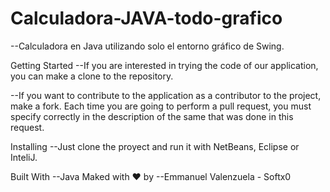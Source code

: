 # Calculadora-JAVA-todo-grafico
--Calculadora en Java utilizando solo el entorno gráfico de Swing.

 Getting Started
 --If you are interested in trying the code of our application, you can make a clone to the repository.

 --If you want to contribute to the application as a contributor to the project, make a fork. Each time you are going to perform a pull request, you must specify correctly in the description of the same that was done in this request.

 Installing
 --Just clone the proyect and run it with NetBeans, Eclipse or InteliJ.

 Built With
 --Java
 Maked with ♥ by
 --Emmanuel Valenzuela - Softx0
